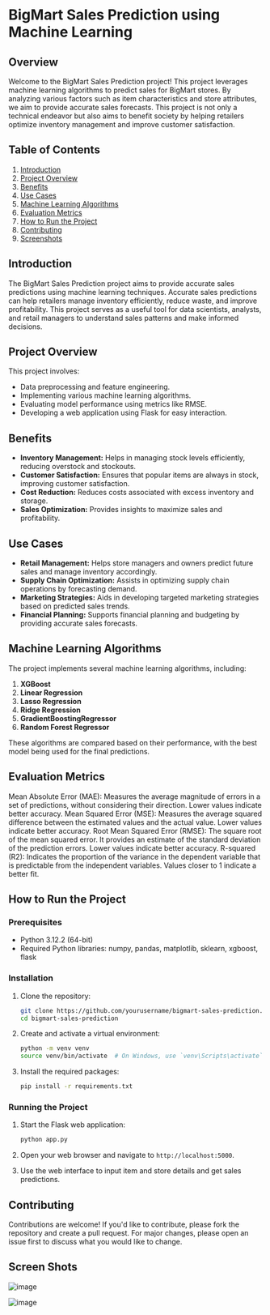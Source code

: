
# BigMart Sales Prediction using Machine Learning

## Overview

Welcome to the BigMart Sales Prediction project! This project leverages machine learning algorithms to predict sales for BigMart stores. By analyzing various factors such as item characteristics and store attributes, we aim to provide accurate sales forecasts. This project is not only a technical endeavor but also aims to benefit society by helping retailers optimize inventory management and improve customer satisfaction.

## Table of Contents

1. [Introduction](#introduction)
2. [Project Overview](#project-overview)
3. [Benefits](#benefits)
4. [Use Cases](#use-cases)
5. [Machine Learning Algorithms](#machine-learning-algorithms)
6. [Evaluation Metrics](#evaluation-metrics)
7. [How to Run the Project](#how-to-run-the-project)
8. [Contributing](#contributing)
9. [Screenshots](#screenshots)

## Introduction

The BigMart Sales Prediction project aims to provide accurate sales predictions using machine learning techniques. Accurate sales predictions can help retailers manage inventory efficiently, reduce waste, and improve profitability. This project serves as a useful tool for data scientists, analysts, and retail managers to understand sales patterns and make informed decisions.

## Project Overview

This project involves:

- Data preprocessing and feature engineering.
- Implementing various machine learning algorithms.
- Evaluating model performance using metrics like RMSE.
- Developing a web application using Flask for easy interaction.

## Benefits

- **Inventory Management:** Helps in managing stock levels efficiently, reducing overstock and stockouts.
- **Customer Satisfaction:** Ensures that popular items are always in stock, improving customer satisfaction.
- **Cost Reduction:** Reduces costs associated with excess inventory and storage.
- **Sales Optimization:** Provides insights to maximize sales and profitability.

## Use Cases

- **Retail Management:** Helps store managers and owners predict future sales and manage inventory accordingly.
- **Supply Chain Optimization:** Assists in optimizing supply chain operations by forecasting demand.
- **Marketing Strategies:** Aids in developing targeted marketing strategies based on predicted sales trends.
- **Financial Planning:** Supports financial planning and budgeting by providing accurate sales forecasts.

## Machine Learning Algorithms

The project implements several machine learning algorithms, including:

1. **XGBoost**
2. **Linear Regression**
3. **Lasso Regression**
4. **Ridge Regression**
5. **GradientBoostingRegressor**
6. **Random Forest Regressor**

These algorithms are compared based on their performance, with the best model being used for the final predictions.

## Evaluation Metrics
Mean Absolute Error (MAE): Measures the average magnitude of errors in a set of predictions, without considering their direction. Lower values indicate better accuracy.
Mean Squared Error (MSE): Measures the average squared difference between the estimated values and the actual value. Lower values indicate better accuracy.
Root Mean Squared Error (RMSE): The square root of the mean squared error. It provides an estimate of the standard deviation of the prediction errors. Lower values indicate better accuracy.
R-squared (R2): Indicates the proportion of the variance in the dependent variable that is predictable from the independent variables. Values closer to 1 indicate a better fit.

## How to Run the Project

### Prerequisites

- Python 3.12.2 (64-bit)
- Required Python libraries: numpy, pandas, matplotlib, sklearn, xgboost, flask

### Installation

1. Clone the repository:

    ```bash
    git clone https://github.com/yourusername/bigmart-sales-prediction.git
    cd bigmart-sales-prediction
    ```

2. Create and activate a virtual environment:

    ```bash
    python -m venv venv
    source venv/bin/activate  # On Windows, use `venv\Scripts\activate`
    ```

3. Install the required packages:

    ```bash
    pip install -r requirements.txt
    ```

### Running the Project

1. Start the Flask web application:

    ```bash
    python app.py
    ```

2. Open your web browser and navigate to `http://localhost:5000`.

3. Use the web interface to input item and store details and get sales predictions.

## Contributing

Contributions are welcome! If you'd like to contribute, please fork the repository and create a pull request. For major changes, please open an issue first to discuss what you would like to change.

## Screen Shots
![image](https://github.com/Umayal25/Big-Mart-Sales-Prediction-Using-Machine-Learning/assets/92157178/822d2b61-2353-44d7-adde-e365567dc1db)

![image](https://github.com/Umayal25/Big-Mart-Sales-Prediction-Using-Machine-Learning/assets/92157178/68a63c39-742f-4df0-8f46-ba51ff644dd3)
